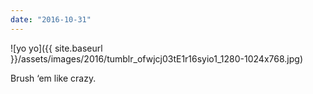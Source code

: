 ```yaml
---
date: "2016-10-31"
---
```


![yo yo]({{ site.baseurl }}/assets/images/2016/tumblr_ofwjcj03tE1r16syio1_1280-1024x768.jpg)

Brush ‘em like crazy.
